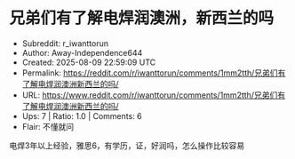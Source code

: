 # 兄弟们有了解电焊润澳洲，新西兰的吗

- Subreddit: r_iwanttorun
- Author: Away-Independence644
- Created: 2025-08-09 22:59:09 UTC
- Permalink: https://reddit.com/r/iwanttorun/comments/1mm2tth/兄弟们有了解电焊润澳洲新西兰的吗/
- URL: https://www.reddit.com/r/iwanttorun/comments/1mm2tth/兄弟们有了解电焊润澳洲新西兰的吗/
- Ups: 7 | Ratio: 1.0 | Comments: 6
- Flair: 不懂就问


电焊3年以上经验，雅思6，有学历，证，好润吗，怎么操作比较容易

